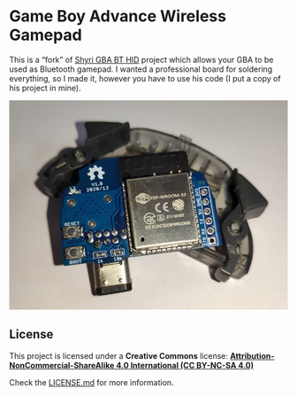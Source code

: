 # Game Boy Advance Wireless Gamepad

This is a “fork” of [Shyri GBA BT HID](https://github.com/Shyri/gba-bt-hid "Shyri GBA BT HID") project which allows your GBA to be used as Bluetooth gamepad.
I wanted a professional board for soldering everything, so I made it, however you have to use his code (I put a copy of his project in mine).

![Game Boy Advance Wireless Gamepad](https://raw.githubusercontent.com/giltesa/GBA-Wireless-Gamepad/master/banner.png)

## License

This project is licensed under a **Creative Commons** license:
**[Attribution-NonCommercial-ShareAlike 4.0 International (CC BY-NC-SA 4.0) ](https://creativecommons.org/licenses/by-nc-sa/4.0/)**

Check the [LICENSE.md](LICENSE.md) for more information.